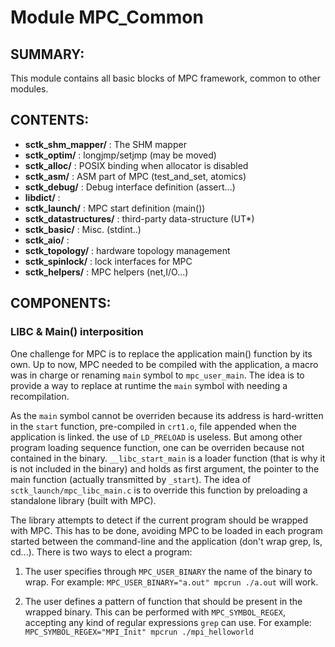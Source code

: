 Module MPC_Common
======================

SUMMARY:
--------

This module contains all basic blocks of MPC framework, common to other modules.

CONTENTS:
---------
* **sctk_shm_mapper/**     : The SHM mapper
* **sctk_optim/**          : longjmp/setjmp (may be moved)
* **sctk_alloc/**          : POSIX binding when allocator is disabled
* **sctk_asm/**            : ASM part of MPC (test\_and\_set, atomics)
* **sctk_debug/**          : Debug interface definition (assert...)
* **libdict/**             :
* **sctk_launch/**         : MPC start definition (main())
* **sctk_datastructures/** : third-party data-structure (UT\*)
* **sctk_basic/**          : Misc. (stdint..)
* **sctk_aio/**            :
* **sctk_topology/**       : hardware topology management
* **sctk_spinlock/**       : lock interfaces for MPC
* **sctk_helpers/**        : MPC helpers (net,I/O...)
    

COMPONENTS:
-----------

### LIBC & Main() interposition

One challenge for MPC is to replace the application main() function by its own.
Up to now, MPC needed to be compiled with the application, a macro was in charge
or renaming `main` symbol to `mpc_user_main`. The idea is to provide a way to
replace at runtime the `main` symbol with needing a recompilation.

As the `main` symbol cannot be overriden because its address is hard-written in
the `start` function, pre-compiled in `crt1.o`, file appended when the
application is linked. the use of `LD_PRELOAD` is useless. But among other
program loading sequence function, one can be overriden because not contained
in the binary. `__libc_start_main` is a loader function (that is why it is not
included in the binary) and holds as first argument, the pointer to the main
function (actually transmitted by `_start`). The idea of
`sctk_launch/mpc_libc_main.c` is to override this function by preloading a
standalone library (built with MPC).

The library attempts to detect if the current program should be wrapped with
MPC. This has to be done, avoiding MPC to be loaded in each program started
between the command-line and the application (don't wrap grep, ls, cd...). There
is two ways to elect a program:

1. The user specifies through `MPC_USER_BINARY` the name of the binary to wrap.
   For example: `MPC_USER_BINARY="a.out" mpcrun ./a.out` will work.

2. The user defines a pattern of function that should be present in the wrapped
   binary. This can be performed with `MPC_SYMBOL_REGEX`, accepting any kind of
   regular expressions `grep` can use.
   For example: `MPC_SYMBOL_REGEX="MPI_Init" mpcrun ./mpi_helloworld`

